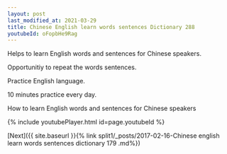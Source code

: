 ```yaml
---
layout: post
last_modified_at: 2021-03-29
title: Chinese English learn words sentences Dictionary 288 
youtubeId: oFopbHe9Rag
---
```

 
 
Helps to learn English words and sentences for Chinese speakers.

Opportunitiy to repeat the words sentences. 

Practice English language. 
 
10 minutes practice every day. 
 
How to learn English words and sentences for Chinese speakers 
 
{% include youtubePlayer.html id=page.youtubeId %}
 
 
[Next]({{ site.baseurl }}{% link  split1/_posts/2017-02-16-Chinese english learn words sentences dictionary 179 .md%})
 
